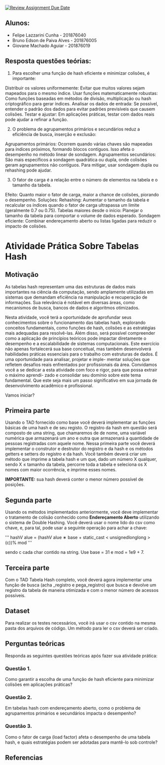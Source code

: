 [![Review Assignment Due Date](https://classroom.github.com/assets/deadline-readme-button-22041afd0340ce965d47ae6ef1cefeee28c7c493a6346c4f15d667ab976d596c.svg)](https://classroom.github.com/a/KWzaodOp)

## Alunos:
- Felipe Lazzarini Cunha - 201876040
- Bruno Edson de Paiva Alves - 201876005
- Giovane Machado Aguiar - 201876019

## Resposta questões teórias:
1) Para escolher uma função de hash eficiente e minimizar colisões, é importante:

Distribuir os valores uniformemente: Evitar que muitos valores sejam mapeados para o mesmo índice.
Usar funções matematicamente robustas: Como funções baseadas em métodos de divisão, multiplicação ou hash criptográfico para gerar índices.
Analisar os dados de entrada: Se possível, entender o padrão dos dados para evitar padrões previsíveis que causem colisões.
Testar e ajustar: Em aplicações práticas, testar com dados reais pode ajudar a refinar a função.

2) O problema de agrupamentos primários e secundários reduz a eficiência de busca, inserção e exclusão:

Agrupamentos primários: Ocorrem quando várias chaves são mapeadas para índices próximos, formando blocos contíguos. Isso afeta o desempenho no método linear de sondagem.
Agrupamentos secundários: São mais específicos a sondagem quadrática ou dupla, onde colisões geram agrupamentos não contíguos.
Para mitigar, usar sondagem dupla ou rehashing pode ajudar.

3) O fator de carga é a relação entre o número de elementos na tabela e o tamanho da tabela.

Efeito: Quanto maior o fator de carga, maior a chance de colisões, piorando o desempenho.
Soluções:
Rehashing: Aumentar o tamanho da tabela e recalcular os índices quando o fator de carga ultrapassa um limite (geralmente 0.7 ou 0.75).
Tabelas maiores desde o início: Planejar o tamanho da tabela para comportar o volume de dados esperado.
Sondagem eficiente: Combinar endereçamento aberto ou listas ligadas para reduzir o impacto de colisões.

# Atividade Prática Sobre Tabelas Hash

## Motivação

As tabelas hash representam uma das estruturas de dados mais importantes na ciência da computação,
sendo amplamente utilizadas em sistemas que demandam eficiência na manipulação e recuperação de
informações. Sua relevância é notável em diversas áreas, como mecanismos de busca, bancos de dados e
algoritmos otimizados.

Nesta atividade, você terá a oportunidade de aprofundar seus conhecimentos sobre o funcionamento das
tabelas hash, explorando conceitos fundamentais, como funções de hash, colisões e as estratégias mais
adequadas para resolvê-las. Além disso, será possível compreender como a aplicação de princípios teóricos
pode impactar diretamente o desempenho e a escalabilidade de sistemas computacionais.
Este exercício não apenas fortalecerá sua base conceitual, mas também desenvolverá habilidades práticas
essenciais para o trabalho com estruturas de dados. É uma oportunidade para analisar, projetar e imple-
mentar soluções que refletem desafios reais enfrentados por profissionais da área.
Convidamos você a se dedicar a esta atividade com foco e rigor, para que possa extrair o máximo aprendi-
zado e consolidar seu domínio sobre este tema fundamental. Que este seja mais um passo significativo em
sua jornada de desenvolvimento acadêmico e profissional.

Vamos iniciar?

## Primeira parte

Usando o TAD fornecido como base você deverá implementar as funções básicas de uma hash e de seu
registo. O registro da hash em questão será composto de uma string, que chamaremos de de nome, uma
variável numérica que armazenará um ano e outra que armazenará a quantidade de pessoas registradas
com aquele nome. Nessa primeira parte você deverá implementar o construtor e destrutor do registro e da
hash e os métodos getters e setters do registro e da hash.
Você também deverá criar um método que imprime a tabela hash e um que, dado um número X qualquer,
sendo X ≤ tamanho da tabela, percorre toda a tabela e seleciona os X nomes com maior ocorrência, e
imprime esses nomes.

**IMPORTANTE:** sua hash deverá conter o menor número possível de posições.

## Segunda parte

Usando os métodos implementados anteriormente, você deve implementar o tratamento de colisão
conhecido como **Endereçamento Aberto** utilizando o sistema de Double Hashing. Você deverá usar o nome
lido do csv como chave, e, para tal, pode usar a seguinte operação para achar a chave:

'''
hashV alue = (hashV alue ∗ base + static_cast < unsignedlonglong > (c))% mod
'''

sendo c cada char contido na string. Use base = 31 e mod = 1e9 + 7.

## Terceira parte
   
Com o TAD Tabela Hash completo, você deverá agora implementar uma função de busca (acha
_registro e
pega_registro) que busca e devolve um registro da tabela de maneira otimizada e com o menor número
de acessos possíveis.

## Dataset
Para realizar os testes necessários, você irá usar o csv contido na mesma pasta dos arquivos de código. Um
método para ler o csv deverá ser criado.

## Perguntas teóricas

Responda as seguintes questões teóricas após fazer sua atividade prática:

### Questão 1. 
Como garantir a escolha de uma função de hash eficiente para minimizar colisões em aplicações práticas?

### Questão 2. 
Em tabelas hash com endereçamento aberto, como o problema de agrupamentos primários e secundários impacta o desempenho?

### Questão 3. 
Como o fator de carga (load factor) afeta o desempenho de uma tabela hash, e quais estratégias podem ser adotadas para mantê-lo sob controle?

## Referencias


